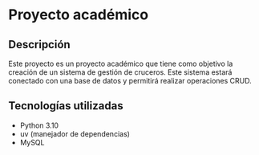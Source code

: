 # Proyecto académico

## Descripción

Este proyecto es un proyecto académico que tiene como objetivo la creación de un sistema de   gestión de cruceros. Este sistema estará conectado con una base de datos y permitirá realizar operaciones CRUD.

## Tecnologías utilizadas

- Python 3.10
- uv (manejador de dependencias)
- MySQL